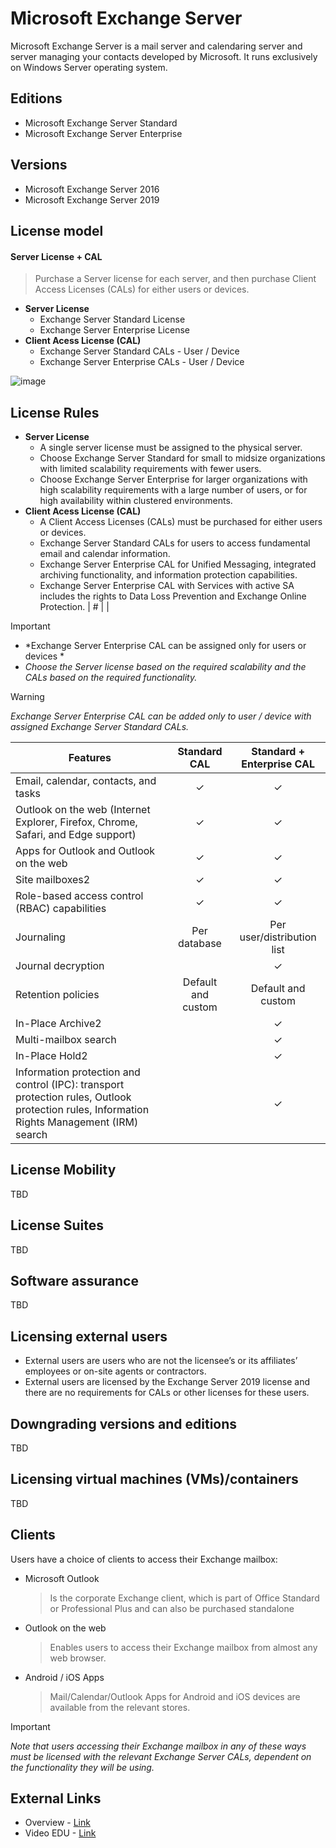 # Microsoft Exchange Server
Microsoft Exchange Server is a mail server and calendaring server and server managing your contacts developed by Microsoft. It runs exclusively on Windows Server operating system.

## Editions
- Microsoft Exchange Server Standard
- Microsoft Exchange Server Enterprise

## Versions
- Microsoft Exchange Server 2016
- Microsoft Exchange Server 2019

## License model
#### **Server License + CAL**
> Purchase a Server license for each server, and then purchase Client Access Licenses (CALs) for either users or devices.
- **Server License**
  - Exchange Server Standard License
  - Exchange Server Enterprise License
- **Client Acess License (CAL)**
  - Exchange Server Standard CALs - User / Device
  - Exchange Server Enterprise CALs - User / Device
 
![image](https://github.com/JiriSlof/KnowledgeBase/assets/168433423/1b522288-91e8-4322-bc14-ca8b3c19b3f1)

## License Rules
- **Server License**
    - A single server license must be assigned to the physical server.
    - Choose Exchange Server Standard for small to midsize organizations with limited scalability requirements with fewer users.
    - Choose Exchange Server Enterprise for larger organizations with high scalability requirements with a large number of users, or for high availability within clustered environments.
- **Client Acess License (CAL)**
    - A Client Access Licenses (CALs) must be purchased for either users or devices.
    - Exchange Server Standard CALs for users to access fundamental email and calendar information.
    - Exchange Server Enterprise CAL for Unified Messaging, integrated archiving functionality, and information protection capabilities.
    - Exchange Server Enterprise CAL with Services with active SA includes the rights to Data Loss Prevention and Exchange Online Protection.                       	|                     #                  	|      	|

> [!IMPORTANT]  
> - *Exchange Server Enterprise CAL can be assigned only for users or devices *
> - *Choose the Server license based on the required scalability and the CALs based on the required functionality.*

> [!WARNING]  
> *Exchange Server Enterprise CAL can be added only to user / device with assigned Exchange Server Standard CALs.*

| Features                                                                                                                                     	|          Standard CAL          	|        Standard + Enterprise CAL       	|
|----------------------------------------------------------------------------------------------------------------------------------------------	|:------------------------------:	|:--------------------------------------:	|
| Email, calendar, contacts, and tasks                                                                                                         	|                 ✓                	|                     ✓	                   	|
| Outlook on the web (Internet Explorer, Firefox, Chrome, Safari, and Edge support)                                                            	|                 ✓               	|                     ✓	                   	|
| Apps for Outlook and Outlook on the web                                                                                                      	|                 ✓               	|                     ✓	                 	|
| Site mailboxes2                                                                                                                              	|                 ✓               	|                     ✓	                  	|
| Role-based access control (RBAC) capabilities                                                                                                	|                 ✓               	|                     ✓	                  	|
| Journaling                                                                                                                                   	|            Per database        	|         Per user/distribution list     	|
| Journal decryption                                                                                                                           	|                                	|                     ✓	                  	|
| Retention policies                                                                                                                           	|         Default and custom     	|             Default and custom         	|
| In-Place Archive2                                                                                                                            	|                                	|                     ✓	                  	|
| Multi-mailbox search                                                                                                                         	|                                	|                     ✓	                  	|
| In-Place Hold2                                                                                                                               	|                                	|                     ✓	                  	|
| Information protection and control (IPC): transport protection rules,  Outlook protection rules, Information Rights Management (IRM) search  	|                                	|                     ✓	                  	|

## License Mobility
TBD

## License Suites
TBD

## Software assurance
TBD

## Licensing external users
- External users are users who are not the licensee’s or its affiliates’ employees or on-site agents or contractors.
- External users are licensed by the Exchange Server 2019 license and there are no requirements for CALs or other licenses for these users.

## Downgrading versions and editions
TBD

## Licensing virtual machines (VMs)/containers
TBD

## Clients
Users have a choice of clients to access their Exchange mailbox:
- Microsoft Outlook
    > Is the corporate Exchange client, which is part of Office Standard or Professional Plus and can also be purchased standalone
- Outlook on the web
    > Enables users to access their Exchange mailbox from almost any web browser.
- Android / iOS Apps
    > Mail/Calendar/Outlook Apps for Android and iOS devices are available from the relevant stores.

> [!IMPORTANT]  
> *Note that users accessing their Exchange mailbox in any of these ways must be licensed with the relevant Exchange Server CALs, dependent on the functionality they will be using.*

## External Links
- Overview - [Link](https://www.getlicensingready.com/HandoutStore/Exchange%20Server%202019%20v22.40.pdf)
- Video EDU - [Link](https://youtu.be/z9oeP8VHap4?feature=shared)
